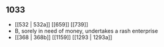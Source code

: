 ## 1033
- [[532 | 532a]] [[659]] [[739]] 
- B, sorely in need of money, undertakes a rash enterprise
- [[368 | 368b]] [[1159]] [[1293 | 1293a]] 

